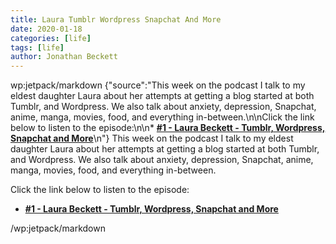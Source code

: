 ```yaml
---
title: Laura Tumblr Wordpress Snapchat And More
date: 2020-01-18
categories: [life]
tags: [life]
author: Jonathan Beckett
---
```


wp:jetpack/markdown {"source":"This week on the podcast I talk to my eldest daughter Laura about her attempts at getting a blog started at both Tumblr, and Wordpress. We also talk about anxiety, depression, Snapchat, anime, manga, movies, food, and everything in-between.\n\nClick the link below to listen to the episode:\n\n* **[#1 - Laura Beckett - Tumblr, Wordpress, Snapchat and More](https:\/\/anchor.fm\/jonbeckett\/episodes\/1\u002d\u002d-Laura-Beckett\u002d\u002d-Tumblr\u002d\u002dWordpress\u002d\u002dSnapchat\u002d\u002dand-more-eatueo\/a-a1hdb0t)**\n"}  This week on the podcast I talk to my eldest daughter Laura about her attempts at getting a blog started at both Tumblr, and Wordpress. We also talk about anxiety, depression, Snapchat, anime, manga, movies, food, and everything in-between.

Click the link below to listen to the episode:

* **[#1 - Laura Beckett - Tumblr, Wordpress, Snapchat and More](https://anchor.fm/jonbeckett/episodes/1---Laura-Beckett---Tumblr--Wordpress--Snapchat--and-more-eatueo/a-a1hdb0t)**

/wp:jetpack/markdown 